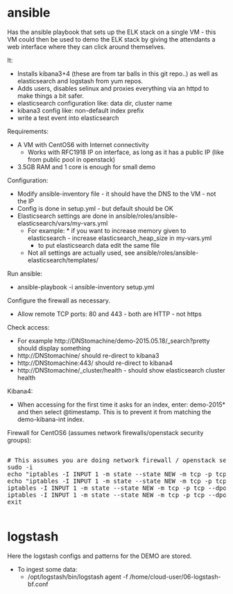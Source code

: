 ansible
=======

Has the ansible playbook that sets up the ELK stack on a single VM - this VM could then be used to demo the ELK stack by giving the attendants a web interface where they can click around themselves.

It: 
   * Installs kibana3+4 (these are from tar balls in this git repo..) as well as elasticsearch and logstash from yum repos. 
   * Adds users, disables selinux and proxies everything via an httpd to make things a bit safer. 
   * elasticsearch configuration like: data dir, cluster name
   * kibana3 config like: non-default index prefix
   * write a test event into elasticsearch

Requirements: 
   * A VM with CentOS6 with Internet connectivity 
      * Works with RFC1918 IP on interface, as long as it has a public IP (like from public pool in openstack)
   * 3.5GB RAM and 1 core is enough for small demo

Configuration: 
   * Modify ansible-inventory file - it should have the DNS to the VM - not the IP
   * Config is done in setup.yml - but default should be OK
   * Elasticsearch settings are done in ansible/roles/ansible-elasticsearch/vars/my-vars.yml
      * For example: 
	* if you want to increase memory given to elasticsearch - increase elasticsearch_heap_size in my-vars.yml
        * to put elasticsearch data edit the same file
      * Not all settings are actually used, see ansible/roles/ansible-elasticsearch/templates/ 

Run ansible:
   * ansible-playbook -i ansible-inventory setup.yml

Configure the firewall as necessary.
   * Allow remote TCP ports: 80 and 443 - both are HTTP - not https

Check access:
   * For example http://DNStomachine/demo-2015.05.18/\_search?pretty should display something
   * http://DNStomachine/ should re-direct to kibana3
   * http://DNStomachine:443/ should re-direct to kibana4
   * http://DNStomachine/\_cluster/health  - should show elasticsearch cluster health

Kibana4:
   * When accessing for the first time it asks for an index, enter: demo-2015\* and then select @timestamp. This is to prevent it from matching the demo-kibana-int index.

Firewall for CentOS6 (assumes network firewalls/openstack security groups):

<pre>

# This assumes you are doing network firewall / openstack security groups.
sudo -i
echo "iptables -I INPUT 1 -m state --state NEW -m tcp -p tcp --dport 80 -j ACCEPT" >> /etc/rc.local
echo "iptables -I INPUT 1 -m state --state NEW -m tcp -p tcp --dport 443 -j ACCEPT" >> /etc/rc.local
iptables -I INPUT 1 -m state --state NEW -m tcp -p tcp --dport 80 -j ACCEPT
iptables -I INPUT 1 -m state --state NEW -m tcp -p tcp --dport 443 -j ACCEPT
exit

</pre>

logstash
========

Here the logstash configs and patterns for the DEMO are stored.

   * To ingest some data:
      * /opt/logstash/bin/logstash agent -f /home/cloud-user/06-logstash-bf.conf
